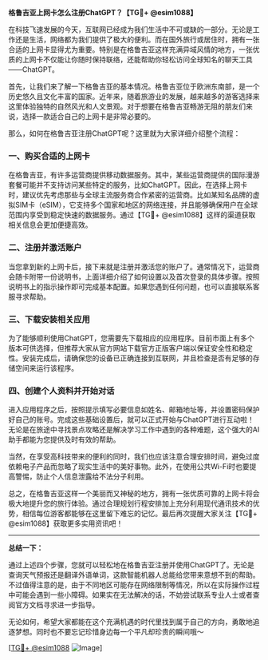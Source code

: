 **格鲁吉亚上网卡怎么注册ChatGPT？【TG💪+ @esim1088】**

在科技飞速发展的今天，互联网已经成为我们生活中不可或缺的一部分。无论是工作还是生活，网络都为我们提供了极大的便利。而在国外旅行或居住时，拥有一张合适的上网卡显得尤为重要。特别是在格鲁吉亚这样充满异域风情的地方，一张优质的上网卡不仅能让你随时保持联络，还能帮助你轻松访问全球知名的聊天工具——ChatGPT。

首先，让我们来了解一下格鲁吉亚的基本情况。格鲁吉亚位于欧洲东南部，是一个历史悠久且文化丰富的国家。近年来，随着旅游业的发展，越来越多的游客选择来这里体验独特的自然风光和人文景观。对于想要在格鲁吉亚畅游无阻的朋友们来说，选择一款适合自己的上网卡是非常必要的。

那么，如何在格鲁吉亚注册ChatGPT呢？这里就为大家详细介绍整个流程：

### 一、购买合适的上网卡

在格鲁吉亚，有许多运营商提供移动数据服务。其中，某些运营商提供的国际漫游套餐可能并不支持访问某些特定的服务，比如ChatGPT。因此，在选择上网卡时，建议优先考虑那些与全球主流服务商合作紧密的运营商。比如某知名品牌的虚拟SIM卡（eSIM），它支持多个国家和地区的网络连接，并且能够确保用户在全球范围内享受到稳定快速的数据服务。通过【TG💪+ @esim1088】这样的渠道获取相关信息会更加便捷高效。

### 二、注册并激活账户

当您拿到新的上网卡后，接下来就是注册并激活您的账户了。通常情况下，运营商会随卡附带一份说明书，上面详细介绍了如何设置以及首次登录的具体步骤。按照说明书上的指示操作即可完成基本配置。如果您遇到任何问题，也可以直接联系客服寻求帮助。

### 三、下载安装相关应用

为了能够顺利使用ChatGPT，您需要先下载相应的应用程序。目前市面上有多个版本可供选择，但推荐大家从官方网站下载官方正版客户端以保证安全性和稳定性。安装完成后，请确保您的设备已正确连接到互联网，并且检查是否有足够的存储空间来运行该程序。

### 四、创建个人资料并开始对话

进入应用程序之后，按照提示填写必要信息如姓名、邮箱地址等，并设置密码保护好自己的账号。完成这些基础设置后，就可以正式开始与ChatGPT进行互动啦！无论是在旅途中寻找景点攻略还是解决学习工作中遇到的各种难题，这个强大的AI助手都能为您提供及时有效的帮助。

当然，在享受高科技带来的便利的同时，我们也应该注意合理安排时间，避免过度依赖电子产品而忽略了现实生活中的美好事物。此外，在使用公共Wi-Fi时也要提高警惕，防止个人信息泄露给不法分子利用。

总之，在格鲁吉亚这样一个美丽而又神秘的地方，拥有一张优质可靠的上网卡将会极大地提升您的旅行体验。通过合理规划行程安排加上充分利用现代通讯技术的优势，相信每位游客都能够在这里留下难忘的记忆。最后再次提醒大家关注【TG💪+ @esim1088】获取更多实用资讯吧！

---

**总结一下：**

通过上述四个步骤，您就可以轻松地在格鲁吉亚注册并使用ChatGPT了。无论是查询天气预报还是翻译外语单词，这款智能机器人总能给您带来意想不到的帮助。不过值得注意的是，由于不同地区可能存在网络限制等情况，所以在实际操作过程中可能会遇到一些小障碍。如果实在无法解决的话，不妨尝试联系专业人士或者查阅官方文档寻求进一步指导。

无论如何，希望大家都能在这个充满机遇的时代里找到属于自己的方向，勇敢地追逐梦想。同时也不要忘记珍惜身边每一个平凡却珍贵的瞬间哦～ 

[[TG💪+ @esim1088](https://t.me/s/esim1088) ![Image](https://i.postimg.cc/4NQfJmqS/Snipaste-2025-05-13-00-14-12.png)]